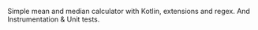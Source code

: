 Simple mean and median calculator with Kotlin, extensions and regex. And Instrumentation & Unit tests.
